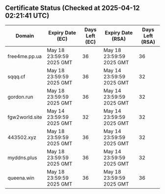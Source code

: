 ## Certificate Status (Checked at 2025-04-12 02:21:41 UTC)
| Domain | Expiry Date (EC) | Days Left (EC) | Expiry Date (RSA) | Days Left (RSA) |
|--------|-------------------|----------------|--------------------|--------------------|
| free4me.pp.ua | May 18 23:59:59 2025 GMT | 36 | May 18 23:59:59 2025 GMT | 36 |
| sqqq.cf | May 18 23:59:59 2025 GMT | 36 | May 14 23:59:59 2025 GMT | 32 |
| gordon.run | May 18 23:59:59 2025 GMT | 36 | May 14 23:59:59 2025 GMT | 32 |
| fgw2world.site | May 14 23:59:59 2025 GMT | 32 | May 14 23:59:59 2025 GMT | 32 |
| 443502.xyz | May 18 23:59:59 2025 GMT | 36 | May 14 23:59:59 2025 GMT | 32 |
| myddns.plus | May 18 23:59:59 2025 GMT | 36 | May 14 23:59:59 2025 GMT | 32 |
| queena.win | May 18 23:59:59 2025 GMT | 36 | May 18 23:59:59 2025 GMT | 36 |
